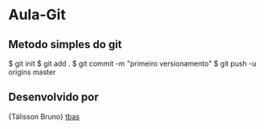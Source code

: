 # Aula-Git

## Metodo simples do git

$ git init
$ git add .
$ git commit -m "primeiro versionamento"
$ git push -u origins master

## Desenvolvido por
{Tálisson Bruno} [tbas](https://tbasdev.000webhostapp.com/)

